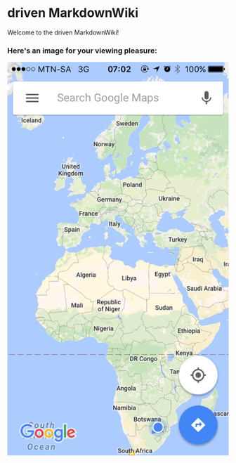 # driven MarkdownWiki
Welcome to the driven MarkdownWiki!

### Here's an image for your viewing pleasure:
![Africa](../Attachments/IMG_8752.PNG)

